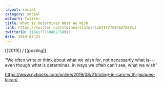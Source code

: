 ```yaml
---
layout: social
category: social
network: Twitter
title: What Is Determines What We Wish
link: https://twitter.com/steinea/status/1164177758462758913
twitterID: 1164177758462758913
date: 2019-08-21
---
```


[[2019]] / [[posting]]

"We often write or think about what we wish for, not necessarily what is---even though what is determines, in ways we often can’t see, what we wish"

<https://www.nybooks.com/online/2019/08/21/riding-in-cars-with-jacques-lacan/>
